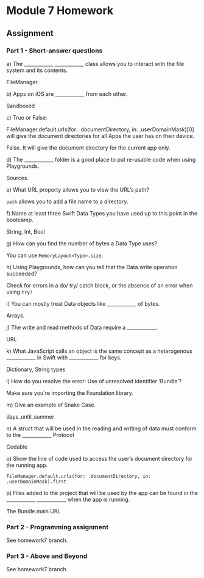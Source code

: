 #  Module 7 Homework

## Assignment

### Part 1 - Short-answer questions

a) The ____________ ____________ class allows you to interact with the file system and its contents.

FileManager

b) Apps on iOS are ____________ from each other.

Sandboxed

c) True or False:

FileManager.default.urls(for: .documentDirectory, in: .userDomainMask)[0] will give the document directories for all Apps the user has on their device.

False. It will give the document directory for the current app only.

d) The ____________ folder is a good place to put re-usable code when using Playgrounds.

Sources.

e) What URL property allows you to view the URL’s path?

`path` allows you to add a file name to a directory.

f) Name at least three Swift Data Types you have used up to this point in the bootcamp.

String, Int, Bool

g) How can you find the number of bytes a Data Type uses?

You can use `MemoryLayout<Type>.size`.

h) Using Playgrounds, how can you tell that the Data.write operation succeeded?

Check for errors in a do/ try/ catch block, or the absence of an error when using `try?`

i) You can mostly treat Data objects like ____________ of bytes.

Arrays.

j) The write and read methods of Data require a ____________.

URL

k) What JavaScript calls an object is the same concept as a heterogenous ____________ in Swift with ____________ for keys.

Dictionary, String types

l) How do you resolve the error: Use of unresolved identifier ‘Bundle’?

Make sure you're importing the Foundation library.

m) Give an example of Snake Case.

days_until_summer

n) A struct that will be used in the reading and writing of data must conform to the ____________ Protocol

Codable

o) Show the line of code used to access the user’s document directory for the running app.

`FileManager.default.urls(for: .documentDirectory, in: .userDomainMask).first`

p) Files added to the project that will be used by the app can be found in the ____________ ____________ when the app is running.

The Bundle.main URL

### Part 2 - Programming assignment

See homework7 branch.

### Part 3 - Above and Beyond

See homework7 branch.
